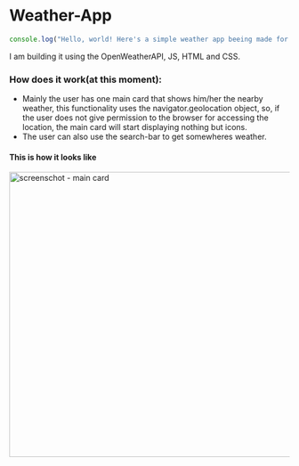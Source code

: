 # Weather-App

```javascript
console.log("Hello, world! Here's a simple weather app beeing made for studying js basics.")
```

I am building it using the OpenWeatherAPI, JS, HTML and CSS.

### How does it work(at this moment):
* Mainly the user has one main card that shows him/her the nearby weather, this functionality uses the navigator.geolocation object, so, if the user does not give permission to
the browser for accessing the location, the main card will start displaying nothing but icons.
* The user can also use the search-bar to get somewheres weather.

#### This is how it looks like
<img alt="screenschot - main card" src="https://user-images.githubusercontent.com/74681686/134199944-1c67636e-ee16-439d-bdb1-faf4ec3b8265.png" height="512px"/>
